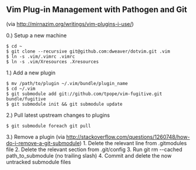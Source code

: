 Vim Plug-in Management with Pathogen and Git
--------------------------------------------
(via http://mirnazim.org/writings/vim-plugins-i-use/)

0.) Setup a new machine
```
$ cd ~
$ git clone --recursive git@github.com:dweaver/dotvim.git .vim
$ ln -s .vim/.vimrc .vimrc
$ ln -s .vim/Xresources .Xresources
```

1.) Add a new plugin

```
$ mv /path/to/plugin ~/.vim/bundle/plugin_name 
$ cd ~/.vim
$ git submodule add git://github.com/tpope/vim-fugitive.git bundle/fugitive
$ git submodule init && git submodule update
```

2.) Pull latest upstream changes to plugins
```
$ git submodule foreach git pull
```

3.) Remove a plugin
    (via http://stackoverflow.com/questions/1260748/how-do-i-remove-a-git-submodule)
    1. Delete the relevant line from .gitmodules file
    2. Delete the relevant section from .git/config
    3. Run git rm --cached path_to_submodule (no trailing slash)
    4. Commit and delete the now untracked submodule files

